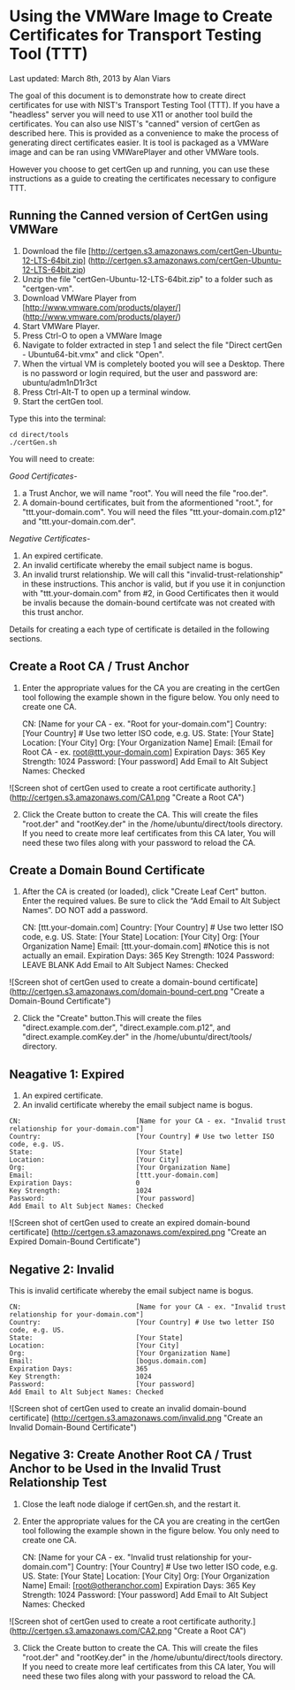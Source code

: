 Using the VMWare Image to Create Certificates for Transport Testing Tool (TTT)
==============================================================================

Last updated: March 8th, 2013 by Alan Viars

The goal of this document is to demonstrate how to create direct certificates
for use with NIST's Transport Testing Tool (TTT). If you have a "headless" server
you will need to use X11 or another tool build the certificates.  You can also
use NIST's "canned" version of certGen as described here. This is provided as a
convenience to make the process of generating direct certificates easier. It is
tool is packaged as a VMWare image and can be ran using VMWarePlayer and
other VMWare tools.


However you choose to get certGen up and running, you can use these instructions
as a guide to creating the certificates necessary to configure TTT.


Running the Canned version of CertGen using VMWare
--------------------------------------------------

1. Download the file [http://certgen.s3.amazonaws.com/certGen-Ubuntu-12-LTS-64bit.zip]
(http://certgen.s3.amazonaws.com/certGen-Ubuntu-12-LTS-64bit.zip)
1. Unzip the file "certGen-Ubuntu-12-LTS-64bit.zip" to a folder such as "certgen-vm".
2. Download VMWare Player from [http://www.vmware.com/products/player/]
(http://www.vmware.com/products/player/)
3. Start VMWare Player.
4. Press Ctrl-O to open a VMWare Image
5. Navigate to folder extracted in step 1 and select the file
"Direct certGen - Ubuntu64-bit.vmx" and click "Open".
6. When the virtual VM is completely booted you will see a Desktop.
There is no password or login required, but the user and password are:
ubuntu/adm1nD1r3ct
7. Press Ctrl-Alt-T to open up a terminal window.
8. Start the certGen tool.

Type this into the terminal:

    cd direct/tools
    ./certGen.sh


You will need to create:

*Good Certificates-*

   1. a Trust Anchor, we will name "root". You will need the file "roo.der".
   2. A domain-bound certificates, buit from the aformentioned "root.", for
   "ttt.your-domain.com". You will need the files "ttt.your-domain.com.p12" and
   "ttt.your-domain.com.der".

*Negative Certificates-*

   1. An expired certificate.
   2. An invalid certificate whereby the email subject name is bogus.
   3. An invalid trurst relationship. We will call this
   "invalid-trust-relationship"  in these instructions. This anchor is valid,
   but if you use it in conjunction with "ttt.your-domain.com" from #2, in Good
   Certificates then it would be invalis because the domain-bound certifcate was
   not created with this trust anchor.

Details for creating a each type of certificate is detailed  in the following
sections.


Create a Root CA / Trust Anchor
-------------------------------

1. Enter the appropriate values for the CA you are creating in the certGen tool
following the example shown in the figure below. You only need to create one CA.


    CN:                             [Name for your CA - ex. "Root for your-domain.com"]
    Country:                        [Your Country] # Use two letter ISO code, e.g. US.
    State:                          [Your State]
    Location:                       [Your City]
    Org:                            [Your Organization Name]
    Email:                          [Email for Root CA - ex. root@ttt.your-domain.com]
    Expiration Days:                365
    Key Strength:                   1024
    Password:                       [Your password]
    Add Email to Alt Subject Names: Checked

![Screen shot of certGen used to create a root certificate authority.]
(http://certgen.s3.amazonaws.com/CA1.png "Create a Root CA")


2. Click the Create button to create the CA. This will create the files
"root.der" and "rootKey.der" in the /home/ubuntu/direct/tools directory.
If you need to create more leaf certificates from this CA later, You will need
these two files along with your password to reload the CA.



Create a Domain Bound Certificate
---------------------------------

1. After the CA is created (or loaded), click "Create Leaf Cert" button. Enter
the required values. Be sure to click the “Add Email to Alt Subject Names”.
DO NOT add a password. 

    CN:                                 [ttt.your-domain.com]
    Country:                            [Your Country] # Use two letter ISO code, e.g. US.
    State:                              [Your State]
    Location:                           [Your City]
    Org:                                [Your Organization Name]
    Email:                              [ttt.your-domain.com] #Notice this is not actually an email.
    Expiration Days:                    365
    Key Strength:                       1024
    Password:                           LEAVE BLANK
    Add Email to Alt Subject Names:     Checked



![Screen shot of certGen used to create a domain-bound certificate]
(http://certgen.s3.amazonaws.com/domain-bound-cert.png
"Create a Domain-Bound Certificate")


2. Click the "Create" button.This will create the files "direct.example.com.der",
"direct.example.com.p12", and "direct.example.comKey.der" in the
/home/ubuntu/direct/tools/ directory.


Neagative 1: Expired
--------------------


 1. An expired certificate.
   2. An invalid certificate whereby the email subject name is bogus.

    CN:                             [Name for your CA - ex. "Invalid trust relationship for your-domain.com"]
    Country:                        [Your Country] # Use two letter ISO code, e.g. US.
    State:                          [Your State]
    Location:                       [Your City]
    Org:                            [Your Organization Name]
    Email:                          [ttt.your-domain.com]
    Expiration Days:                0
    Key Strength:                   1024
    Password:                       [Your password]
    Add Email to Alt Subject Names: Checked

![Screen shot of certGen used to create an expired domain-bound certificate]
(http://certgen.s3.amazonaws.com/expired.png
"Create an Expired Domain-Bound Certificate")


Negative 2: Invalid
-------------------

This is invalid certificate whereby the email subject name is bogus.

    CN:                             [Name for your CA - ex. "Invalid trust relationship for your-domain.com"]
    Country:                        [Your Country] # Use two letter ISO code, e.g. US.
    State:                          [Your State]
    Location:                       [Your City]
    Org:                            [Your Organization Name]
    Email:                          [bogus.domain.com]
    Expiration Days:                365
    Key Strength:                   1024
    Password:                       [Your password]
    Add Email to Alt Subject Names: Checked


![Screen shot of certGen used to create an invalid domain-bound certificate]
(http://certgen.s3.amazonaws.com/invalid.png
"Create an Invalid  Domain-Bound Certificate")


Negative 3: Create Another Root CA / Trust Anchor to be Used in the Invalid Trust Relationship Test
---------------------------------------------------------------------------------------------------

1. Close the leaft node dialoge if certGen.sh, and the restart it.

2. Enter the appropriate values for the CA you are creating in the certGen tool
following the example shown in the figure below. You only need to create one CA.


    CN:                             [Name for your CA - ex. "Invalid trust relationship for your-domain.com"]
    Country:                        [Your Country] # Use two letter ISO code, e.g. US.
    State:                          [Your State]
    Location:                       [Your City]
    Org:                            [Your Organization Name]
    Email:                          [root@otheranchor.com]
    Expiration Days:                365
    Key Strength:                   1024
    Password:                       [Your password]
    Add Email to Alt Subject Names: Checked

![Screen shot of certGen used to create a root certificate authority.]
(http://certgen.s3.amazonaws.com/CA2.png
"Create a Root CA")


3. Click the Create button to create the CA. This will create the files
"root.der" and "rootKey.der" in the /home/ubuntu/direct/tools directory.
If you need to create more leaf certificates from this CA later, You will need
these two files along with your password to reload the CA.


